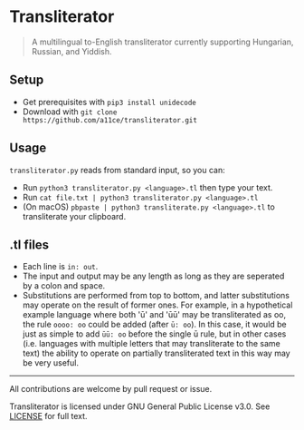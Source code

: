 # Transliterator

> A multilingual to-English transliterator currently supporting Hungarian, Russian, and Yiddish.

## Setup 

- Get prerequisites with `pip3 install unidecode`
- Download with `git clone https://github.com/a11ce/transliterator.git`

## Usage

`transliterator.py` reads from standard input, so you can:
- Run `python3 transliterator.py <language>.tl` then type your text.
- Run `cat file.txt | python3 transliterator.py <language>.tl`
- (On macOS) `pbpaste | python3 transliterate.py <language>.tl` to transliterate your clipboard.

## .tl files
- Each line is `in: out`.
- The input and output may be any length as long as they are seperated by a colon and space.
- Substitutions are performed from top to bottom, and latter substitutions may operate on the result of former ones. For example, in a hypothetical example language where both 'ū' and 'ūū' may be transliterated as oo, the rule `oooo: oo` could be added (after `ū: oo`). In this case, it would be just as simple to add `ūū: oo` before the single ū rule, but in other cases (i.e. languages with multiple letters that may transliterate to the same text) the ability to operate on partially transliterated text in this way may be very useful. 

---

All contributions are welcome by pull request or issue.

Transliterator is licensed under GNU General Public License v3.0. See [LICENSE](../master/LICENSE) for full text.